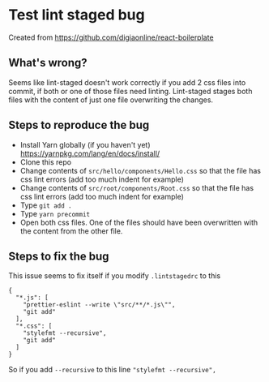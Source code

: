 # Test lint staged bug

Created from https://github.com/digiaonline/react-boilerplate

## What's wrong?

Seems like lint-staged doesn't work correctly if you add 2 css files into commit, if both or one of those files need linting.
Lint-staged stages both files with the content of just one file overwriting the changes.

## Steps to reproduce the bug

- Install Yarn globally (if you haven't yet) https://yarnpkg.com/lang/en/docs/install/
- Clone this repo
- Change contents of `src/hello/components/Hello.css` so that the file has css lint errors (add too much indent for example)
- Change contents of `src/root/components/Root.css` so that the file has css lint errors (add too much indent for example)
- Type `git add .`
- Type `yarn precommit`
- Open both css files. One of the files should have been overwritten with the content from the other file.


## Steps to fix the bug

This issue seems to fix itself if you modify `.lintstagedrc` to this

````
{
  "*.js": [
    "prettier-eslint --write \"src/**/*.js\"",
    "git add"
  ],
  "*.css": [
    "stylefmt --recursive",
    "git add"
  ]
}
````

So if you add `--recursive` to this line `"stylefmt --recursive",`
